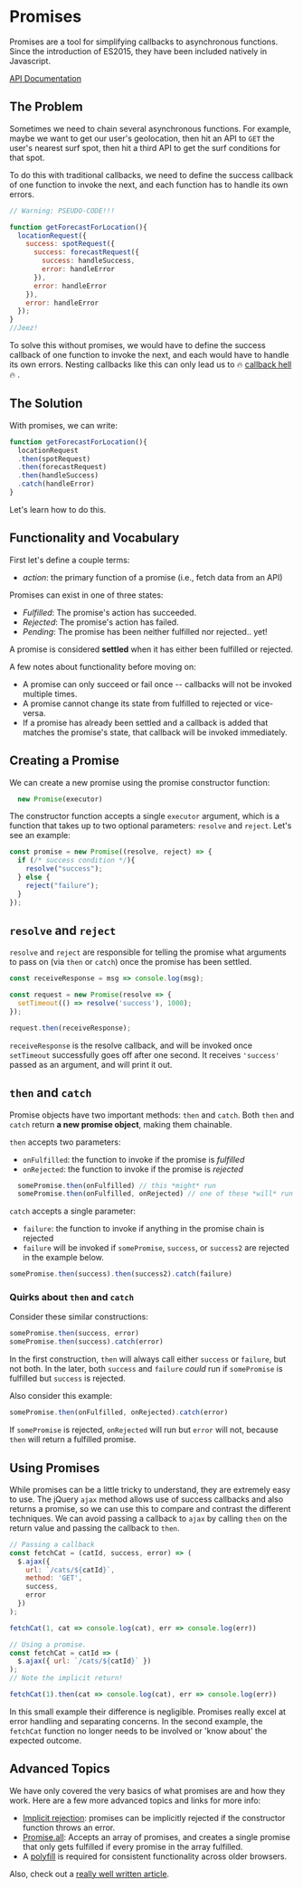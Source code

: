 # Promises

Promises are a tool for simplifying callbacks to asynchronous functions. Since the introduction of ES2015, they have been included natively in Javascript.

[API Documentation][documentation]

## The Problem

Sometimes we need to chain several asynchronous functions. For example, maybe we want to get our user's geolocation, then hit an API to `GET` the user's nearest surf spot, then hit a third API to get the surf conditions for that spot.

To do this with traditional callbacks, we need to define the success callback of one function to invoke the next, and each function has to handle its own errors.

```javascript
// Warning: PSEUDO-CODE!!!

function getForecastForLocation(){
  locationRequest({
    success: spotRequest({
      success: forecastRequest({
        success: handleSuccess,
        error: handleError
      }),
      error: handleError
    }),
    error: handleError
  });
}
//Jeez!
```

To solve this without promises, we would have to define the success callback of one function to invoke the next, and each would have to handle its own errors. Nesting callbacks like this can only lead us to :fire: [callback hell][callback-hell] :fire: .

## The Solution

With promises, we can write:

```javascript
function getForecastForLocation(){
  locationRequest
  .then(spotRequest)
  .then(forecastRequest)
  .then(handleSuccess)
  .catch(handleError)
}
```

Let's learn how to do this.

## Functionality and Vocabulary

First let's define a couple terms:

  * _action_: the primary function of a promise (i.e., fetch data from an API)

Promises can exist in one of three states:

  * _Fulfilled_: The promise's action has succeeded.
  * _Rejected_: The promise's action has failed.
  * _Pending_: The promise has been neither fulfilled nor rejected.. yet!

A promise is considered **settled** when it has either been fulfilled or rejected.

A few notes about functionality before moving on:

  * A promise can only succeed or fail once -- callbacks will not be invoked multiple times.
  * A promise cannot change its state from fulfilled to rejected or vice-versa.
  * If a promise has already been settled and a callback is added that matches the promise's state, that callback will be invoked immediately.

## Creating a Promise

We can create a new promise using the promise constructor function:

```javascript
  new Promise(executor)
```

The constructor function accepts a single `executor` argument, which is a function that takes up to two optional parameters: `resolve` and `reject`. Let's see an example:

```javascript
const promise = new Promise((resolve, reject) => {
  if (/* success condition */){
    resolve("success");
  } else {
    reject("failure");
  }
});
```

## `resolve` and `reject`

`resolve` and `reject` are responsible for telling the promise what arguments to pass on (via `then` or `catch`) once the promise has been settled.

```javascript
const receiveResponse = msg => console.log(msg);

const request = new Promise(resolve => {  
  setTimeout(() => resolve('success'), 1000);
});

request.then(receiveResponse);
```

`receiveResponse` is the resolve callback, and will be invoked once `setTimeout` successfully goes off after one second. It receives `'success'` passed as an argument, and will print it out.

## `then` and `catch`

Promise objects have two important methods: `then` and `catch`. Both `then` and `catch` return **a new promise object**, making them chainable.

`then` accepts two parameters:
  * `onFulfilled`: the function to invoke if the promise is _fulfilled_
  * `onRejected`: the function to invoke if the promise is _rejected_

```javascript
  somePromise.then(onFulfilled) // this *might* run
  somePromise.then(onFulfilled, onRejected) // one of these *will* run
```

`catch` accepts a single parameter:
  * `failure`: the function to invoke if anything in the promise chain is rejected
  * `failure` will be invoked if `somePromise`, `success`, or `success2` are rejected in the example below.

```javascript
somePromise.then(success).then(success2).catch(failure)
```
### Quirks about `then` and `catch`

Consider these similar constructions:
```javascript
somePromise.then(success, error)
somePromise.then(success).catch(error)
```
In the first construction, `then` will always call either `success` or `failure`, but not both. In the later, both `success` and `failure` _could_ run if `somePromise` is fulfilled but `success` is rejected.

Also consider this example:

```javascript
somePromise.then(onFulfilled, onRejected).catch(error)
```

If `somePromise` is rejected, `onRejected` will run but `error` will not, because `then` will return a fulfilled promise.

## Using Promises

While promises can be a little tricky to understand, they are extremely easy to use. The jQuery `ajax` method allows use of success callbacks and also returns a promise, so we can use this to compare and contrast the different techniques. We can avoid passing a callback to `ajax` by calling `then` on the return value and passing the callback to `then`.

```js
// Passing a callback
const fetchCat = (catId, success, error) => (
  $.ajax({
    url: `/cats/${catId}`,
    method: 'GET',
    success,
    error
  })
);

fetchCat(1, cat => console.log(cat), err => console.log(err))

// Using a promise.
const fetchCat = catId => (
  $.ajax({ url: `/cats/${catId}` })
);
// Note the implicit return!

fetchCat(1).then(cat => console.log(cat), err => console.log(err))
```

In this small example their difference is negligible. Promises really excel at error handling and separating concerns. In the second example, the `fetchCat` function no longer needs to be involved or 'know about' the expected outcome.

## Advanced Topics

We have only covered the very basics of what promises are and how they work. Here are a few more advanced topics and links for more info:

* [Implicit rejection][so]: promises can be implicitly rejected if the constructor function throws an error.
* [Promise.all][all]: Accepts an array of promises, and creates a single promise that only gets fulfilled if every promise in the array fulfilled.
* A [polyfill][polyfill] is required for consistent functionality across older browsers.

Also, check out a [really well written article][rwwa].

[callback-hell]: http://callbackhell.com
[documentation]: https://developer.mozilla.org/en-US/docs/Web/JavaScript/Reference/Global_Objects/Promise
[so]: http://stackoverflow.com/questions/28703241/promise-constructor-with-reject-call-vs-throwing-error
[all]: https://developer.mozilla.org/en-US/docs/Web/JavaScript/Reference/Global_Objects/Promise/all
[polyfill]: https://github.com/stefanpenner/es6-promise
[rwwa]: http://www.html5rocks.com/en/tutorials/es6/promises/

